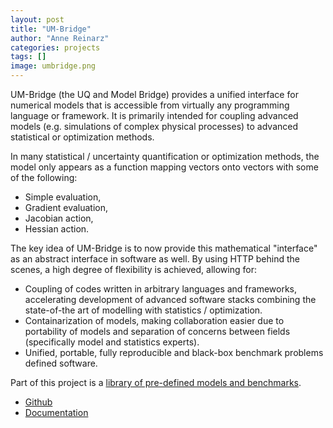 ```yaml
---
layout: post
title: "UM-Bridge"
author: "Anne Reinarz"
categories: projects
tags: []
image: umbridge.png
---
```


UM-Bridge (the UQ and Model Bridge) provides a unified interface for numerical models that is accessible from virtually any programming language or framework. It is primarily intended for coupling advanced models (e.g. simulations of complex physical processes) to advanced statistical or optimization methods.

In many statistical / uncertainty quantification or optimization methods, the model only appears as a function mapping vectors onto vectors with some of the following:

- Simple evaluation,
- Gradient evaluation,
- Jacobian action,
- Hessian action.

The key idea of UM-Bridge is to now provide this mathematical "interface" as an abstract interface in software as well. By using HTTP behind the scenes, a high degree of flexibility is achieved, allowing for:

- Coupling of codes written in arbitrary languages and frameworks, accelerating development of advanced software stacks combining the state-of-the art of modelling with statistics / optimization.
- Containarization of models, making collaboration easier due to portability of models and separation of concerns between fields (specifically model and statistics experts).
- Unified, portable, fully reproducible and black-box benchmark problems defined software.

Part of this project is a [library of pre-defined models and benchmarks](https://um-bridge-benchmarks.readthedocs.io/en/docs/).

- [Github](https://github.com/UM-Bridge/umbridge)
- [Documentation](https://um-bridge-benchmarks.readthedocs.io/en/docs/)

